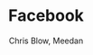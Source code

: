 ---
title: Facebook
kind: article
tags: [tools]
created_at: 2010/9/18
excerpt: Facebook is a popular tool for sharing text updates and multimedia to groups and the public.
keywords:
author: Chris Blow, Meedan
image: default.png
---